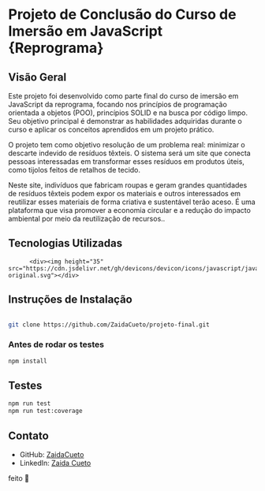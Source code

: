 # Projeto de Conclusão do Curso de Imersão em JavaScript {Reprograma}

## Visão Geral

Este projeto foi desenvolvido como parte final do curso de imersão em JavaScript da reprograma, focando nos princípios de programação orientada a objetos (POO), princípios SOLID e na busca por código limpo. Seu objetivo principal é demonstrar as habilidades adquiridas durante o curso e aplicar os conceitos aprendidos em um projeto prático.

O projeto tem como objetivo  resolução de um problema real: minimizar o descarte indevido de resíduos têxteis. O sistema será um site que conecta pessoas interessadas em transformar esses resíduos em produtos úteis, como tijolos feitos de retalhos de tecido. 

Neste site, indivíduos que fabricam roupas e geram grandes quantidades de resíduos têxteis podem expor os materiais e outros interessados em reutilizar esses materiais de forma criativa e sustentável terão aceso. É uma plataforma que visa promover a economia circular e a redução do impacto ambiental por meio da reutilização de recursos..

## Tecnologias Utilizadas


          <div><img height="35" src="https://cdn.jsdelivr.net/gh/devicons/devicon/icons/javascript/javascript-original.svg"></div>
          

## Instruções de Instalação
```bash

git clone https://github.com/ZaidaCueto/projeto-final.git
```
### Antes de rodar os testes 
```bash
npm install
```

## Testes
```bash
npm run test 
npm run test:coverage
```


## Contato

- GitHub: [ZaidaCueto](https://github.com/ZaidaCueto)
- LinkedIn: [Zaida Cueto](https://www.linkedin.com/in/zaidacuetoa)


feito 🧡
